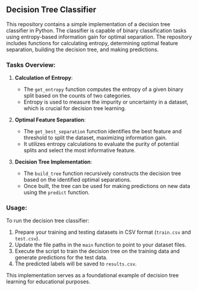 ## Decision Tree Classifier

This repository contains a simple implementation of a decision tree classifier in Python. The classifier is capable of binary classification tasks using entropy-based information gain for optimal separation. The repository includes functions for calculating entropy, determining optimal feature separation, building the decision tree, and making predictions.

### Tasks Overview:

1. **Calculation of Entropy**:
   - The `get_entropy` function computes the entropy of a given binary split based on the counts of two categories.
   - Entropy is used to measure the impurity or uncertainty in a dataset, which is crucial for decision tree learning.

2. **Optimal Feature Separation**:
   - The `get_best_separation` function identifies the best feature and threshold to split the dataset, maximizing information gain.
   - It utilizes entropy calculations to evaluate the purity of potential splits and select the most informative feature.

3. **Decision Tree Implementation**:
   - The `build_tree` function recursively constructs the decision tree based on the identified optimal separations.
   - Once built, the tree can be used for making predictions on new data using the `predict` function.

### Usage:

To run the decision tree classifier:
1. Prepare your training and testing datasets in CSV format (`train.csv` and `test.csv`).
2. Update the file paths in the `main` function to point to your dataset files.
3. Execute the script to train the decision tree on the training data and generate predictions for the test data.
4. The predicted labels will be saved to `results.csv`.

This implementation serves as a foundational example of decision tree learning for educational purposes.
